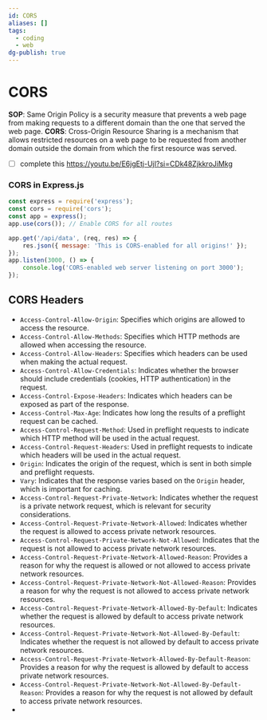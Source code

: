 ```yaml
---
id: CORS
aliases: []
tags:
  - coding
  - web
dg-publish: true
---
```

# CORS
**SOP**: Same Origin Policy is a security measure that prevents a web page from making requests to a different domain than the one that served the web page.
**CORS**: Cross-Origin Resource Sharing is a mechanism that allows restricted resources on a web page to be requested from another domain outside the domain from which the first resource was served.

- [ ] complete this https://youtu.be/E6jgEtj-UjI?si=CDk48ZjkkroJiMkg

### CORS in Express.js

```js
const express = require('express');
const cors = require('cors');
const app = express();
app.use(cors()); // Enable CORS for all routes

app.get('/api/data', (req, res) => {
	res.json({ message: 'This is CORS-enabled for all origins!' });
});
app.listen(3000, () => {
	console.log('CORS-enabled web server listening on port 3000');
});

```

## CORS Headers

- `Access-Control-Allow-Origin`: Specifies which origins are allowed to access the resource.
- `Access-Control-Allow-Methods`: Specifies which HTTP methods are allowed when accessing the resource.
- `Access-Control-Allow-Headers`: Specifies which headers can be used when making the actual request.
- `Access-Control-Allow-Credentials`: Indicates whether the browser should include credentials (cookies, HTTP authentication) in the request.
- `Access-Control-Expose-Headers`: Indicates which headers can be exposed as part of the response.
- `Access-Control-Max-Age`: Indicates how long the results of a preflight request can be cached.
- `Access-Control-Request-Method`: Used in preflight requests to indicate which HTTP method will be used in the actual request.
- `Access-Control-Request-Headers`: Used in preflight requests to indicate which headers will be used in the actual request.
- `Origin`: Indicates the origin of the request, which is sent in both simple and preflight requests.
- `Vary`: Indicates that the response varies based on the `Origin` header, which is important for caching.
- `Access-Control-Request-Private-Network`: Indicates whether the request is a private network request, which is relevant for security considerations.
- `Access-Control-Request-Private-Network-Allowed`: Indicates whether the request is allowed to access private network resources.
- `Access-Control-Request-Private-Network-Not-Allowed`: Indicates that the request is not allowed to access private network resources.
- `Access-Control-Request-Private-Network-Allowed-Reason`: Provides a reason for why the request is allowed or not allowed to access private network resources.
- `Access-Control-Request-Private-Network-Not-Allowed-Reason`: Provides a reason for why the request is not allowed to access private network resources.
- `Access-Control-Request-Private-Network-Allowed-By-Default`: Indicates whether the request is allowed by default to access private network resources.
- `Access-Control-Request-Private-Network-Not-Allowed-By-Default`: Indicates whether the request is not allowed by default to access private network resources.
- `Access-Control-Request-Private-Network-Allowed-By-Default-Reason`: Provides a reason for why the request is allowed by default to access private network resources.
- `Access-Control-Request-Private-Network-Not-Allowed-By-Default-Reason`: Provides a reason for why the request is not allowed by default to access private network resources.
- 
